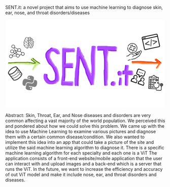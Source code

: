 SENT.it: a novel project that aims to use machine learning to diagnose skin, ear, nose, and throat disorders/diseases 

![Image](SENTit_Logo.png)

Abstract:
Skin, Throat, Ear, and Nose diseases and disorders are very common affecting a vast majority of the world population. We perceived this and pondered about how we could solve this problem. We came up with the idea to use Machine Learning to examine various pictures and diagnose them with a certain common disease/condition. We also wanted to implement this idea into an app that could take a picture of the site and utilize the said machine learning algorithm to diagnose it. There is a specific machine learning algorithm for each specialty and each one is a ViT The application consists of a front-end website/mobile application that the user can interact with and upload images and a back-end which is a server that runs the ViT. In the future, we want to increase the efficiency and accuracy of out ViT model and make it include nose, ear, and throat disorders and diseases.
